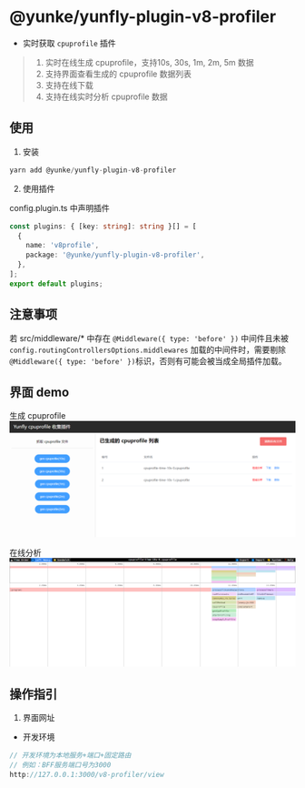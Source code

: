 # @yunke/yunfly-plugin-v8-profiler

- 实时获取 `cpuprofile` 插件

> 1. 实时在线生成 cpuprofile，支持10s, 30s, 1m, 2m, 5m 数据
> 2. 支持界面查看生成的 cpuprofile 数据列表
> 3. 支持在线下载
> 4. 支持在线实时分析 cpuprofile 数据

## 使用

1. 安装

```ts
yarn add @yunke/yunfly-plugin-v8-profiler
```

2. 使用插件

config.plugin.ts 中声明插件

```ts
const plugins: { [key: string]: string }[] = [
  {
    name: 'v8profile',
    package: '@yunke/yunfly-plugin-v8-profiler',
  },
];
export default plugins;
```

## 注意事项

若 src/middleware/* 中存在 `@Middleware({ type: 'before' })` 中间件且未被 `config.routingControllersOptions.middlewares` 加载的中间件时，需要剔除`@Middleware({ type: 'before' })`标识，否则有可能会被当成全局插件加载。

## 界面 demo

生成 cpuprofile
![cpuprofile](https://github.com/yunke-yunfly/yunfly-plugin-v8-profiler/blob/master/img/1672737934692-image.png?raw=true)

在线分析
![在线分析](https://github.com/yunke-yunfly/yunfly-plugin-v8-profiler/blob/master/img/1672738014201-image.png?raw=true)

## 操作指引

1. 界面网址

- 开发环境

```ts
// 开发环境为本地服务+端口+固定路由
// 例如：BFF服务端口号为3000
http://127.0.0.1:3000/v8-profiler/view
```


